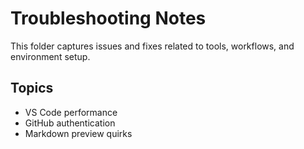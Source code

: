 # Troubleshooting Notes

This folder captures issues and fixes related to tools, workflows, and environment setup.

## Topics
- VS Code performance
- GitHub authentication
- Markdown preview quirks